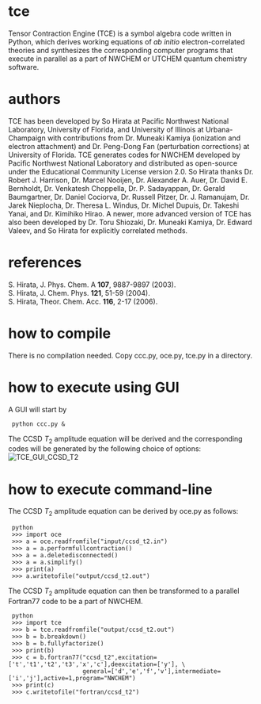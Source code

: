 # tce
Tensor Contraction Engine (TCE) is a symbol algebra code written in Python, which derives working equations of <i>ab initio</i> electron-correlated theories and synthesizes the corresponding computer programs that execute in parallel as a part of NWCHEM or UTCHEM quantum chemistry software.

# authors
TCE has been developed by So Hirata at Pacific Northwest National Laboratory, University of Florida, and University of Illinois at Urbana-Champaign with contributions from Dr. Muneaki Kamiya (ionization and electron attachment) and Dr. Peng-Dong Fan (perturbation corrections) at University of Florida. TCE generates codes for NWCHEM developed by Pacific Northwest National Laboratory and distributed as open-source under the Educational Community License version 2.0. So Hirata thanks Dr. Robert J. Harrison, Dr. Marcel Nooijen, Dr. Alexander A. Auer, Dr. David E. Bernholdt, Dr. Venkatesh Choppella, Dr. P. Sadayappan, Dr. Gerald Baumgartner, Dr. Daniel Cociorva, Dr. Russell Pitzer, Dr. J. Ramanujam, Dr. Jarek Nieplocha, Dr. Theresa L. Windus, Dr. Michel Dupuis, Dr. Takeshi Yanai, and Dr. Kimihiko Hirao. A newer, more advanced version of TCE has also been developed by Dr. Toru Shiozaki, Dr. Muneaki Kamiya, Dr. Edward Valeev, and So Hirata for explicitly correlated methods.

# references
S. Hirata, J. Phys. Chem. A <b>107</b>, 9887-9897 (2003). </br>
S. Hirata, J. Chem. Phys. <b>121</b>, 51-59 (2004). </br>
S. Hirata, Theor. Chem. Acc. <b>116</b>, 2-17 (2006).

# how to compile
There is no compilation needed. Copy ccc.py, oce.py, tce.py in a directory.

# how to execute using GUI
A GUI will start by

     python ccc.py &

The CCSD <i>T</i><sub>2</sub> amplitude equation will be derived and the corresponding codes will be generated by the following choice of options:
![TCE_GUI_CCSD_T2](https://github.com/sohirata/tce/assets/57192472/35875bf1-843a-47b6-8925-5134b18b2bff)


# how to execute command-line
The CCSD <i>T</i><sub>2</sub> amplitude equation can be derived by oce.py as follows:

     python
     >>> import oce
     >>> a = oce.readfromfile("input/ccsd_t2.in")
     >>> a = a.performfullcontraction()
     >>> a = a.deletedisconnected()
     >>> a = a.simplify()
     >>> print(a)
     >>> a.writetofile("output/ccsd_t2.out")

The CCSD <i>T</i><sub>2</sub> amplitude equation can then be transformed to a parallel Fortran77 code to be a part of NWCHEM.

     python
     >>> import tce
     >>> b = tce.readfromfile("output/ccsd_t2.out")
     >>> b = b.breakdown()
     >>> b = b.fullyfactorize()
     >>> print(b)
     >>> c = b.fortran77("ccsd_t2",excitation=['t','t1','t2','t3','x','c'],deexcitation=['y'], \
                         general=['d','e','f','v'],intermediate=['i','j'],active=1,program="NWCHEM")
     >>> print(c)
     >>> c.writetofile("fortran/ccsd_t2")


     

